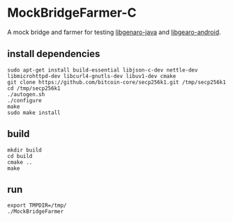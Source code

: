 # MockBridgeFarmer-C

A mock bridge and farmer for testing [libgenaro-java](https://github.com/GenaroNetwork/libgenaro-java) and [libgearo-android](https://github.com/GenaroNetwork/libgenaro-android).

## install dependencies

```shell
sudo apt-get install build-essential libjson-c-dev nettle-dev libmicrohttpd-dev libcurl4-gnutls-dev libuv1-dev cmake
git clone https://github.com/bitcoin-core/secp256k1.git /tmp/secp256k1
cd /tmp/secp256k1
./autogen.sh
./configure
make
sudo make install
```

## build

```shell
mkdir build
cd build
cmake ..
make
```

## run

```shell
export TMPDIR=/tmp/
./MockBridgeFarmer
```
